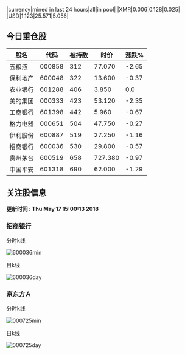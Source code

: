 |currency|mined in last 24 hours|all|in pool|
|XMR|0.006|0.128|0.025|
|USD|1.123|25.571|5.055|

## 今日重仓股 

|股名|代码|被持数|时价|涨跌%|
|---|---|---|---|---|
|五粮液|000858|312|77.070|-2.65|
|保利地产|600048|322|13.600|-0.37|
|农业银行|601288|406|3.850|0.0|
|美的集团|000333|423|53.120|-2.35|
|工商银行|601398|442|5.960|-0.67|
|格力电器|000651|504|47.750|-0.27|
|伊利股份|600887|519|27.250|-1.16|
|招商银行|600036|530|29.800|-0.57|
|贵州茅台|600519|658|727.380|-0.97|
|中国平安|601318|690|62.000|-1.29|

## 关注股信息
**更新时间 : Thu May 17 15:00:13 2018**
### 招商银行 
分时k线

![600036min](http://image.sinajs.cn/newchart/min/n/sh600036.gif)

日k线

![600036day](http://image.sinajs.cn/newchart/daily/n/sh600036.gif)

### 京东方Ａ 
分时k线

![000725min](http://image.sinajs.cn/newchart/min/n/sz000725.gif)

日k线

![000725day](http://image.sinajs.cn/newchart/daily/n/sz000725.gif)
